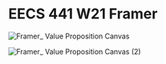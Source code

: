 # EECS 441 W21 Framer

![Framer_ Value Proposition Canvas](https://user-images.githubusercontent.com/44822275/106409839-7a0ea800-640f-11eb-99f0-3d533e6930bd.jpg)

![Framer_ Value Proposition Canvas (2)](https://user-images.githubusercontent.com/44822275/107183883-91b8d400-69ad-11eb-89ab-61a0283acdb5.jpg)
